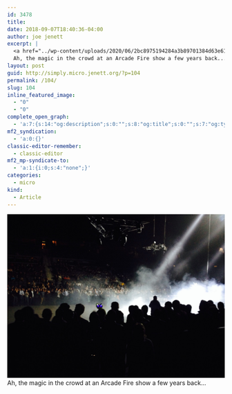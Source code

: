 ```yaml
---
id: 3478
title: 
date: 2018-09-07T18:40:36-04:00
author: joe jenett
excerpt: |
  <a href="../wp-content/uploads/2020/06/2bc8975194284a3b89701384d63e6199.jpg"><img src="../wp-content/uploads/2020/06/2bc8975194284a3b89701384d63e6199.jpg" width="600" height="450" style="height: auto;" class="sunlit_image" /></a>
  Ah, the magic in the crowd at an Arcade Fire show a few years back...
layout: post
guid: http://simply.micro.jenett.org/?p=104
permalink: /104/
slug: 104
inline_featured_image:
  - "0"
  - "0"
complete_open_graph:
  - 'a:7:{s:14:"og:description";s:0:"";s:8:"og:title";s:0:"";s:7:"og:type";s:0:"";s:12:"twitter:card";s:7:"summary";s:15:"twitter:creator";s:0:"";s:19:"twitter:description";s:0:"";s:8:"og:image";s:0:"";}'
mf2_syndication:
  - 'a:0:{}'
classic-editor-remember:
  - classic-editor
mf2_mp-syndicate-to:
  - 'a:1:{i:0;s:4:"none";}'
categories:
  - micro
kind:
  - Article
---
```

[<img loading="lazy" src="../wp-content/uploads/2020/06/2bc8975194284a3b89701384d63e6199-scaled-1.jpg" />](../wp-content/uploads/2020/06/2bc8975194284a3b89701384d63e6199-scaled-1.jpg)  
Ah, the magic in the crowd at an Arcade Fire show a few years back...